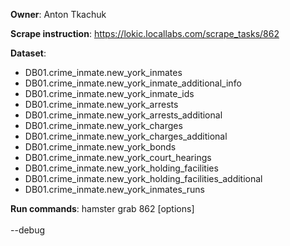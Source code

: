 **Owner**: Anton Tkachuk
 
**Scrape instruction**: https://lokic.locallabs.com/scrape_tasks/862

**Dataset**: 
- DB01.crime_inmate.new_york_inmates
- DB01.crime_inmate.new_york_inmate_additional_info
- DB01.crime_inmate.new_york_inmate_ids
- DB01.crime_inmate.new_york_arrests
- DB01.crime_inmate.new_york_arrests_additional
- DB01.crime_inmate.new_york_charges
- DB01.crime_inmate.new_york_charges_additional
- DB01.crime_inmate.new_york_bonds
- DB01.crime_inmate.new_york_court_hearings
- DB01.crime_inmate.new_york_holding_facilities
- DB01.crime_inmate.new_york_holding_facilities_additional
- DB01.crime_inmate.new_york_inmates_runs

**Run commands**: hamster grab 862 [options]
<br><br>--debug
